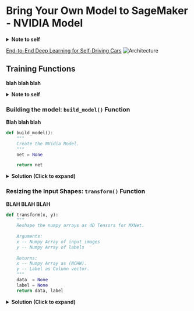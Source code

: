 # Bring Your Own Model to SageMaker - NVIDIA Model
<details><summary><b>Note to self</b></summary><p>
Explain why the built-in image classification algorithm can't be used here.
</p></details>

[End-to-End Deep Learning for Self-Driving Cars](https://devblogs.nvidia.com/deep-learning-self-driving-cars/)
![Architecture](https://devblogs.nvidia.com/parallelforall/wp-content/uploads/2016/08/cnn-architecture-624x890.png)

## Training Functions
__blah blah blah__  

<details><summary><b>Note to self</b></summary><p>
Make sure to highlight the fact that the necessary libraries have already been configured in the model temaplate file.
</p></details>


### Building the model: `build_model()` Function
__Blah blah blah__

```python
def build_model():
    """
    Create the NVidia Model.
    """
    net = None

    return net
```

<details><summary><b>Solution (Click to expand)</b></summary>
<p>
```
def build_model():
    """
    Create the NVidia Model.
    """
    net = gluon.nn.Sequential()
    with net.name_scope():
        net.add(gluon.nn.Lambda(lambda x: x/127.5-1.0)) #Normalization
        net.add(gluon.nn.Conv2D(channels=24, kernel_size=(5, 5), strides=(2, 2), padding=1, activation='relu'))
        net.add(gluon.nn.Conv2D(channels=36, kernel_size=(5, 5), strides=(2, 2), padding=1, activation='relu'))
        net.add(gluon.nn.Conv2D(channels=48, kernel_size=(5, 5), strides=(2, 2), padding=1, activation='relu'))
        net.add(gluon.nn.Conv2D(channels=64, kernel_size=3, activation='relu'))
        net.add(gluon.nn.Conv2D(channels=64, kernel_size=3, activation='relu'))
        net.add(gluon.nn.Flatten())
        net.add(gluon.nn.Dense(1164))
        net.add(gluon.nn.Activation('relu'))
        net.add(gluon.nn.Dense(100))
        net.add(gluon.nn.Activation('relu'))
        net.add(gluon.nn.Dense(50))
        net.add(gluon.nn.Activation('relu'))
        net.add(gluon.nn.Dense(10))
        net.add(gluon.nn.Activation('relu'))
        net.add(gluon.nn.Dense(1))
    net.hybridize()
    return net
```
</p>
</details>

### Resizing the Input Shapes: `transform()` Function
__BLAH BLAH BLAH__  

```python
def transform(x, y):
    """
    Reshape the numpy arrays as 4D Tensors for MXNet.
    
    Arguments:
    x -- Numpy Array of input images
    y -- Numpy Array of labels
    
    Returns:
    x -- Numpy Array as (NCHW).
    y -- Label as Column vector.
    """
    data  = None
    label = None
    return data, label
```

<details><summary><b>Solution (Click to expand)</b></summary>
<p>
```
def transform(x, y):
    """
    Reshape the numpy arrays as 4D Tensors for MXNet.
    
    Arguments:
    x -- Numpy Array of input images
    y -- Numpy Array of labels
    
    Returns:
    x -- Numpy Array as (NCHW).
    y -- Label as Column vector.
    """
    data  = x.reshape(-1, 3, 66, 200)
    label = y.reshape(-1, 1)
    return data, label
```
</p>
</details>

### Loading and Transforming the Datasets: `load_data()` Function
__blah blah blah__

```python
def load_data(f_path):
    """
    Retrieves and loads the training/testing data from S3.
    
    Arguments:
    f_path -- Location for the training/testing input dataset.
    
    Returns:
    Resized training and testing data along with training and testing labels.
    """

    return None
```

<details><summary><b>Solution (Click to expand)</b></summary>
<p>
```
def load_data(f_path):
    """
    Retrieves and loads the training/testing data from S3.
    
    Arguments:
    f_path -- Location for the training/testing input dataset.
    
    Returns:
    Pre-processed training and testing data along with training and testing labels.
    """
    train_x = np.load(f_path+'/train_X.npy')
    train_y = np.load(f_path+'/train_Y.npy')
    train_X, train_Y = transform(train_x, train_y)
    test_x = np.load(f_path+'/valid_X.npy')
    test_y = np.load(f_path+'/valid_Y.npy')
    test_X, test_Y = transform(test_x, test_y)
    return train_X, train_Y, test_X, test_Y
```
</p></details>

### Measuring the Training vs. Validation Accuracy: `accuracy()` Function
__blah blah blah__